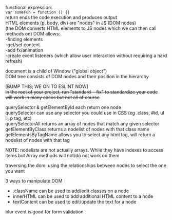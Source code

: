 functional expression:  
`var someFun = function () {}`  
return ends the code execution and produces output  
HTML elements (p, body, div) are "nodes" in JS (DOM nodes)  
(the DOM converts HTML elements to JS nodes which we can then call methods on)
DOM allows:  
  -finding elements  
  -get/set content  
  -add fx/animation  
  -create event listeners (which allow user interaction without requiring a hard refresh)  

document is a child of Window ("global object")  
DOM tree consists of DOM nodes and their position in the hierarchy  

[BUMP THIS; WE ON TO ESLINT NOW]  
~~in the root of your project, run "standard --fix" to standardize your code  
will work in many cases but not all of course~~

querySelector & getElementById each return one node  
querySelector can use any selector you could use in CSS (eg .class, #id, ul li, p tag, etc)  
querySelectorAll returns an array of nodes that match any given selector  
getElementByClass returns a nodelist of nodes with that class name  
getElementsByTagName allows you to select any html tag, will return a nodelist of nodes with that tag  

NOTE: nodelists are not actually arrays. While they have indexes to access items but Array methods will not/do not work on them

traversing the dom: using the relationships between nodes to select the one you want

3 ways to manipulate DOM  
- .className can be used to add/edit classes on a node
- innerHTML can be used to add additional HTML content to a node
- textContent can be used to edit/update the text for a node

blur event is good for form validation
